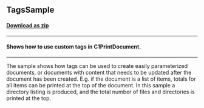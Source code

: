 ## TagsSample
#### [Download as zip](https://grapecity.github.io/DownGit/#/home?url=https://github.com/GrapeCity/ComponentOne-WinForms-Samples/tree/master/Core\PrintDocument\CS\TagsSample)
____
#### Shows how to use custom tags in C1PrintDocument.
____
The sample shows how tags can be used to create easily parameterized documents, or documents with content that needs to be updated after the document has been created.
E.g. if the document is a list of items, totals for all items can be printed at the top of the document.
In this sample a directory listing is produced, and the total number of files and directories is printed at the top.

